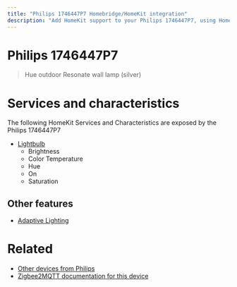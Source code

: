 ```yaml
---
title: "Philips 1746447P7 Homebridge/HomeKit integration"
description: "Add HomeKit support to your Philips 1746447P7, using Homebridge, Zigbee2MQTT and homebridge-z2m."
---
```

<!---
This file has been GENERATED using src/docgen/docgen.ts
DO NOT EDIT THIS FILE MANUALLY!
-->
# Philips 1746447P7
> Hue outdoor Resonate wall lamp (silver)


# Services and characteristics
The following HomeKit Services and Characteristics are exposed by
the Philips 1746447P7

* [Lightbulb](../../light.md)
  * Brightness
  * Color Temperature
  * Hue
  * On
  * Saturation


## Other features
* [Adaptive Lighting](../../light.md)


# Related
* [Other devices from Philips](../index.md#philips)
* [Zigbee2MQTT documentation for this device](https://www.zigbee2mqtt.io/devices/1746447P7.html)